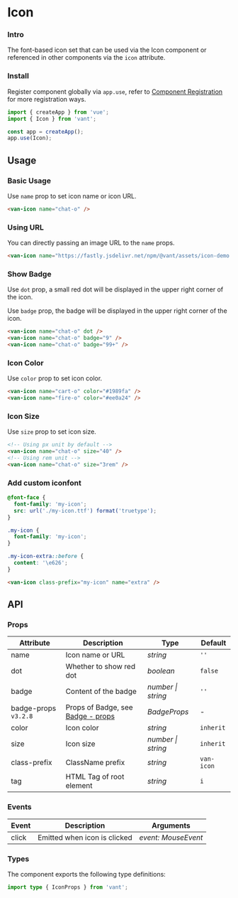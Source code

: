 # Icon

### Intro

The font-based icon set that can be used via the Icon component or referenced in other components via the `icon` attribute.

### Install

Register component globally via `app.use`, refer to [Component Registration](#/en-US/advanced-usage#zu-jian-zhu-ce) for more registration ways.

```js
import { createApp } from 'vue';
import { Icon } from 'vant';

const app = createApp();
app.use(Icon);
```

## Usage

### Basic Usage

Use `name` prop to set icon name or icon URL.

```html
<van-icon name="chat-o" />
```

### Using URL

You can directly passing an image URL to the `name` props.

```html
<van-icon name="https://fastly.jsdelivr.net/npm/@vant/assets/icon-demo.png" />
```

### Show Badge

Use `dot` prop, a small red dot will be displayed in the upper right corner of the icon.

Use `badge` prop, the badge will be displayed in the upper right corner of the icon.

```html
<van-icon name="chat-o" dot />
<van-icon name="chat-o" badge="9" />
<van-icon name="chat-o" badge="99+" />
```

### Icon Color

Use `color` prop to set icon color.

```html
<van-icon name="cart-o" color="#1989fa" />
<van-icon name="fire-o" color="#ee0a24" />
```

### Icon Size

Use `size` prop to set icon size.

```html
<!-- Using px unit by default -->
<van-icon name="chat-o" size="40" />
<!-- Using rem unit -->
<van-icon name="chat-o" size="3rem" />
```

### Add custom iconfont

```css
@font-face {
  font-family: 'my-icon';
  src: url('./my-icon.ttf') format('truetype');
}

.my-icon {
  font-family: 'my-icon';
}

.my-icon-extra::before {
  content: '\e626';
}
```

```html
<van-icon class-prefix="my-icon" name="extra" />
```

## API

### Props

| Attribute | Description | Type | Default |
| --- | --- | --- | --- |
| name | Icon name or URL | _string_ | `''` |
| dot | Whether to show red dot | _boolean_ | `false` |
| badge | Content of the badge | _number \| string_ | `''` |
| badge-props `v3.2.8` | Props of Badge, see [Badge - props](#/en-US/badge#props) | _BadgeProps_ | - |
| color | Icon color | _string_ | `inherit` |
| size | Icon size | _number \| string_ | `inherit` |
| class-prefix | ClassName prefix | _string_ | `van-icon` |
| tag | HTML Tag of root element | _string_ | `i` |

### Events

| Event | Description                  | Arguments           |
| ----- | ---------------------------- | ------------------- |
| click | Emitted when icon is clicked | _event: MouseEvent_ |

### Types

The component exports the following type definitions:

```ts
import type { IconProps } from 'vant';
```
